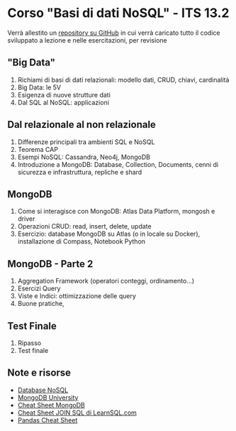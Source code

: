 # Corso "Basi di dati NoSQL" - ITS 13.2

Verrà allestito un [repository su GitHub](https://github.com/andreabozzano87/nosql_its) in cui verrà caricato tutto il codice sviluppato a lezione e nelle esercitazioni, per revisione

## "Big Data"

1. Richiami di basi di dati relazionali: modello dati, CRUD, chiavi, cardinalità
2. Big Data: le 5V
3. Esigenza di nuove strutture dati
4. Dal SQL al NoSQL: applicazioni

## Dal relazionale al non relazionale

1. Differenze principali tra ambienti SQL e NoSQL
2. Teorema CAP
3. Esempi NoSQL: Cassandra, Neo4j, MongoDB
4. Introduzione a MongoDB: Database, Collection, Documents, cenni di sicurezza e infrastruttura, repliche e shard

## MongoDB

1. Come si interagisce con MongoDB: Atlas Data Platform, mongosh e driver
2. Operazioni CRUD: read, insert, delete, update
3. Esercizio: database MongoDB su Atlas (o in locale su Docker), installazione di Compass, Notebook Python

## MongoDB - Parte 2

1. Aggregation Framework (operatori conteggi, ordinamento...)
2. Esercizi Query
3. Viste e Indici: ottimizzazione delle query
4. Buone pratiche,

## Test Finale

1. Ripasso
2. Test finale

## Note e risorse

* [Database NoSQL](https://it.wikipedia.org/wiki/NoSQL)
* [MongoDB University](https://learn.mongodb.com/)
* [Cheat Sheet MongoDB](https://www.mongodb.com/developer/products/mongodb/cheat-sheet/)
* [Cheat Sheet JOIN SQL di LearnSQL.com](https://learnsql.com/blog/sql-join-cheat-sheet/joins-cheat-sheet-a4.pdf)
* [Pandas Cheat Sheet](https://www.datacamp.com/cheat-sheet/pandas-cheat-sheet-for-data-science-in-python)
